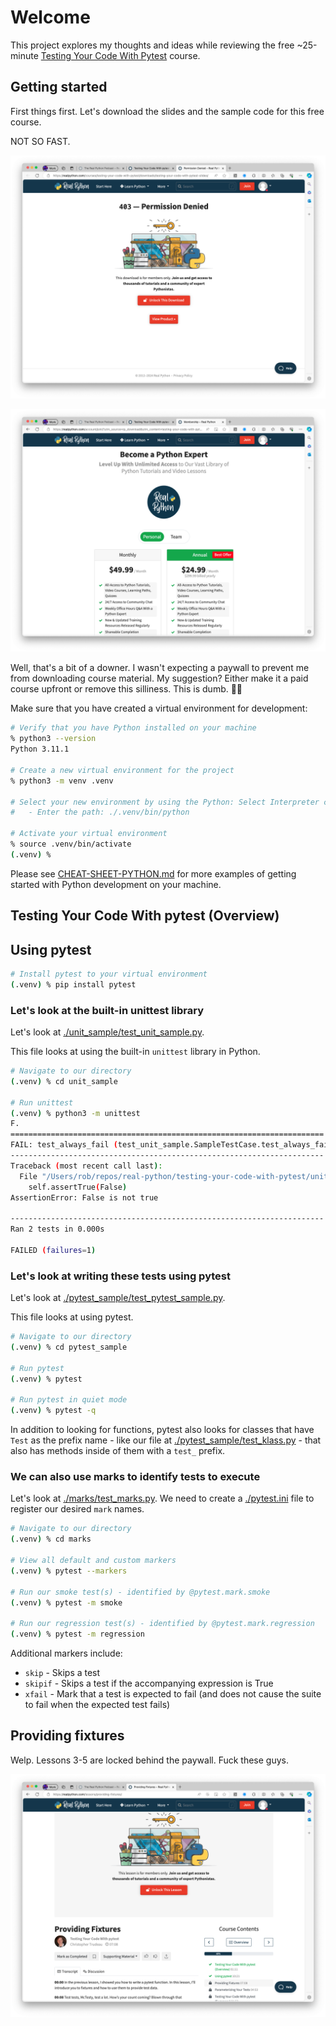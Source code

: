 # Welcome

This project explores my thoughts and ideas while reviewing the free ~25-minute [Testing Your Code With Pytest](https://realpython.com/courses/testing-your-code-with-pytest/) course.

## Getting started

First things first. Let's download the slides and the sample code for this free course.

NOT SO FAST.

![Permission Denied](./assets/download-permission-denied-01.png)

![You can have it...once you pay us](./assets/download-permission-denied-02.png)

Well, that's a bit of a downer. I wasn't expecting a paywall to prevent me from downloading course material. My suggestion? Either make it a paid course upfront or remove this silliness. This is dumb. 👎🏻

Make sure that you have created a virtual environment for development:

```sh
# Verify that you have Python installed on your machine
% python3 --version
Python 3.11.1

# Create a new virtual environment for the project
% python3 -m venv .venv

# Select your new environment by using the Python: Select Interpreter command in VS Code
#   - Enter the path: ./.venv/bin/python

# Activate your virtual environment
% source .venv/bin/activate
(.venv) %
```

Please see [CHEAT-SHEET-PYTHON.md](./CHEAT-SHEET-PYTHON.md) for more examples of getting started with Python development on your machine.

## Testing Your Code With pytest (Overview)

## Using pytest

```sh
# Install pytest to your virtual environment
(.venv) % pip install pytest

```

### Let's look at the built-in unittest library

Let's look at [./unit_sample/test_unit_sample.py](./unit_sample/test_unit_sample.py).

This file looks at using the built-in `unittest` library in Python.

```sh
# Navigate to our directory
(.venv) % cd unit_sample

# Run unittest
(.venv) % python3 -m unittest
F.
======================================================================
FAIL: test_always_fail (test_unit_sample.SampleTestCase.test_always_fail)
----------------------------------------------------------------------
Traceback (most recent call last):
  File "/Users/rob/repos/real-python/testing-your-code-with-pytest/unit_sample/test_unit_sample.py", line 8, in test_always_fail
    self.assertTrue(False)
AssertionError: False is not true

----------------------------------------------------------------------
Ran 2 tests in 0.000s

FAILED (failures=1)

```

### Let's look at writing these tests using pytest

Let's look at [./pytest_sample/test_pytest_sample.py](./pytest_sample/test_pytest_sample.py).

This file looks at using pytest.

```sh
# Navigate to our directory
(.venv) % cd pytest_sample

# Run pytest
(.venv) % pytest

# Run pytest in quiet mode
(.venv) % pytest -q
```

In addition to looking for functions, pytest also looks for classes that have `Test` as the prefix name - like our file at [./pytest_sample/test_klass.py](./pytest_sample/test_klass.py) - that also has methods inside of them with a `test_` prefix.

### We can also use marks to identify tests to execute

Let's look at [./marks/test_marks.py](./marks/test_marks.py). We need to create a [./pytest.ini](./pytest.ini) file to register our desired `mark` names.

```sh
# Navigate to our directory
(.venv) % cd marks

# View all default and custom markers
(.venv) % pytest --markers

# Run our smoke test(s) - identified by @pytest.mark.smoke
(.venv) % pytest -m smoke

# Run our regression test(s) - identified by @pytest.mark.regression
(.venv) % pytest -m regression
```

Additional markers include:

- `skip` - Skips a test
- `skipif` - Skips a test if the accompanying expression is True
- `xfail` - Mark that a test is expected to fail (and does not cause the suite to fail when the expected test fails)

## Providing fixtures

Welp. Lessons 3-5 are locked behind the paywall. Fuck these guys.

![Lesson 3 - Permission Denied](./assets/lesson-3-permission-denied.png)
